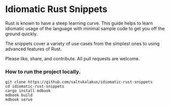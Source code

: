 # Idiomatic Rust Snippets  

Rust is known to have a steep learning curve. This guide helps to learn idiomatic usage of the language with minimal sample code to get you off the ground quickly.

The snippets cover a variety of use cases from the simplest ones to using advanced features of Rust.

Please like, share, and contribute. All pull requests are welcome.

### How to run the project locally.

```
git clone https://github.com/saltukalakus/idiomatic-rust-snippets
cd idiomatic-rust-snippets
cargo install mdbook
mdbook build
mdbook serve
```